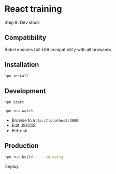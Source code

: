 # React training

Step 9: Dev stack

## Compatibility

Babel ensures full ES6 compatibility with all browsers

## Installation

```sh
npm install
```

## Development

```sh
npm start
```

```sh
npm run watch
```

* Browse to ``http://localhost:3000``
* Edit JS/CSS
* Refresh

## Production

```sh
npm run build -- --no-debug
```

Deploy.
